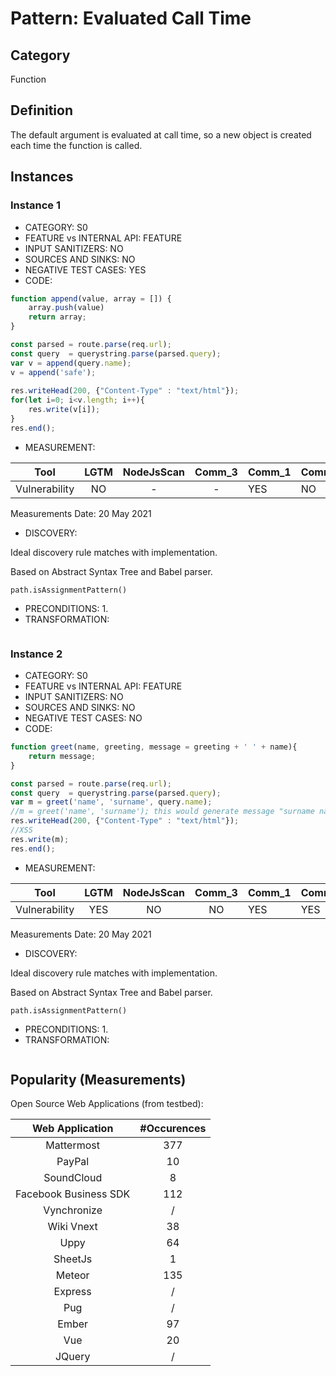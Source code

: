 # Pattern: Evaluated Call Time

## Category

Function

## Definition

The default argument is evaluated at call time, so a new object is created each time the function is called.

## Instances

### Instance 1

- CATEGORY: S0
- FEATURE vs INTERNAL API: FEATURE
- INPUT SANITIZERS: NO
- SOURCES AND SINKS: NO
- NEGATIVE TEST CASES: YES
- CODE:

```javascript
function append(value, array = []) {
    array.push(value)
    return array;
}

const parsed = route.parse(req.url);
const query  = querystring.parse(parsed.query);
var v = append(query.name);
v = append('safe');
        
res.writeHead(200, {"Content-Type" : "text/html"});
for(let i=0; i<v.length; i++){
	res.write(v[i]);    
}   
res.end(); 
```

- MEASUREMENT:

|     Tool      | LGTM | NodeJsScan | Comm_3 | Comm_1 | Comm_2 | Vulnerable |
| :-----------: | :--: | :--------: | :------: | ------- | --------- | ---------- |
| Vulnerability | NO   |     -     |    -   |     YES |     NO    |    NO      |
Measurements Date: 20 May 2021

- DISCOVERY:



Ideal discovery rule matches with implementation.

Based on Abstract Syntax Tree and Babel parser.

```
path.isAssignmentPattern()
```



- PRECONDITIONS:
   1.
- TRANSFORMATION:
```
```
### Instance 2

- CATEGORY: S0
- FEATURE vs INTERNAL API: FEATURE
- INPUT SANITIZERS: NO
- SOURCES AND SINKS: NO
- NEGATIVE TEST CASES: NO
- CODE:

```javascript
function greet(name, greeting, message = greeting + ' ' + name){
    return message;
}

const parsed = route.parse(req.url);
const query  = querystring.parse(parsed.query);
var m = greet('name', 'surname', query.name);
//m = greet('name', 'surname'); this would generate message "surname name"
res.writeHead(200, {"Content-Type" : "text/html"});
//XSS
res.write(m);     
res.end();
```

- MEASUREMENT:

|     Tool      | LGTM | NodeJsScan | Comm_3 | Comm_1 | Comm_2 | Vulnerable |
| :-----------: | :--: | :--------: | :------: | ------- | --------- | ---------- |
| Vulnerability | YES  |      NO    |    NO   |    YES  |    YES    |    YES     |
Measurements Date: 20 May 2021

- DISCOVERY:



Ideal discovery rule matches with implementation.

Based on Abstract Syntax Tree and Babel parser.

```
path.isAssignmentPattern()
```



- PRECONDITIONS:
   1.
- TRANSFORMATION:
```
```

## Popularity (Measurements)

Open Source Web Applications (from testbed):

|    Web Application    | #Occurences |
| :-------------------: | :---------: |
|      Mattermost       |     377     |
|        PayPal         |     10      |
|      SoundCloud       |      8      |
| Facebook Business SDK |     112     |
|      Vynchronize      |      /      |
|      Wiki Vnext       |     38      |
|         Uppy          |     64      |
|        SheetJs        |      1      |
|        Meteor         |     135     |
|        Express        |      /      |
|          Pug          |      /      |
|         Ember         |     97      |
|          Vue          |     20      |
|        JQuery         |      /      |
